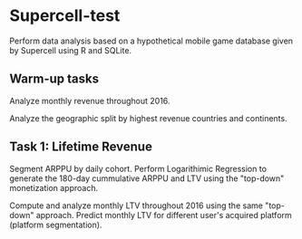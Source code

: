 # Supercell-test
Perform data analysis based on a hypothetical mobile game database given by Supercell using R and SQLite.

## Warm-up tasks
Analyze monthly revenue throughout 2016. 

Analyze the geographic split by highest revenue countries and continents.

## Task 1: Lifetime Revenue
Segment ARPPU by daily cohort. Perform Logarithimic Regression to generate the 180-day cummulative ARPPU and LTV using the "top-down" monetization approach. 

Compute and analyze monthly LTV throughout 2016 using the same "top-down" approach. Predict monthly LTV for different user's acquired platform (platform segmentation).

